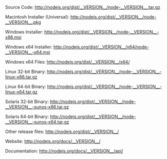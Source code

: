 Source Code: http://nodejs.org/dist/__VERSION__/node-__VERSION__.tar.gz

Macintosh Installer (Universal): http://nodejs.org/dist/__VERSION__/node-__VERSION__.pkg

Windows Installer: http://nodejs.org/dist/__VERSION__/node-__VERSION__-x86.msi

Windows x64 Installer: http://nodejs.org/dist/__VERSION__/x64/node-__VERSION__-x64.msi

Windows x64 Files: http://nodejs.org/dist/__VERSION__/x64/

Linux 32-bit Binary: http://nodejs.org/dist/__VERSION__/node-__VERSION__-linux-x86.tar.gz

Linux 64-bit Binary: http://nodejs.org/dist/__VERSION__/node-__VERSION__-linux-x64.tar.gz

Solaris 32-bit Binary: http://nodejs.org/dist/__VERSION__/node-__VERSION__-sunos-x86.tar.gz

Solaris 64-bit Binary: http://nodejs.org/dist/__VERSION__/node-__VERSION__-sunos-x64.tar.gz

Other release files: http://nodejs.org/dist/__VERSION__/

Website: http://nodejs.org/docs/__VERSION__/

Documentation: http://nodejs.org/docs/__VERSION__/api/
